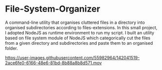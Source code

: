 # File-System-Organizer
A command-line utility that organises cluttered files in a directory into organised subdirectories according to files-extensions.
In this small project, I adopted NodeJS as runtime environment to run my script. I built an utility based on file system module of NodeJS which categorically cut the files from a given directory and subdirectories and paste them to an organised folder. 

https://user-images.githubusercontent.com/55982964/142041519-2ace6fe0-6166-48e6-81bd-8b88a8b8d571.mov
